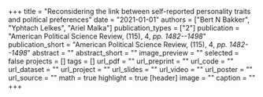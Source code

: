 +++
title = "Reconsidering the link between self-reported personality traits and political preferences"
date = "2021-01-01"
authors = ["Bert N Bakker", "Yphtach Lelkes", "Ariel Malka"]
publication_types = ["2"]
publication = "American Political Science Review, (115), 4, _pp. 1482--1498_"
publication_short = "American Political Science Review, (115), 4, _pp. 1482--1498_"
abstract = ""
abstract_short = ""
image_preview = ""
selected = false
projects = []
tags = []
url_pdf = ""
url_preprint = ""
url_code = ""
url_dataset = ""
url_project = ""
url_slides = ""
url_video = ""
url_poster = ""
url_source = ""
math = true
highlight = true
[header]
image = ""
caption = ""
+++
